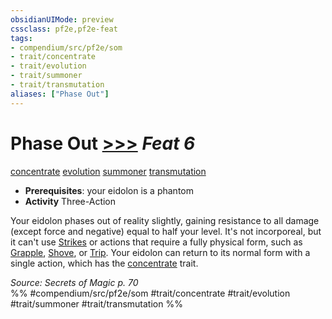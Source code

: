 ```yaml
---
obsidianUIMode: preview
cssclass: pf2e,pf2e-feat
tags:
- compendium/src/pf2e/som
- trait/concentrate
- trait/evolution
- trait/summoner
- trait/transmutation
aliases: ["Phase Out"]
---
```

# Phase Out  [>>>](../../Rules/core-rulebook/chapter-9-playing-the-game.md#Actions "Three-Action") *Feat 6*  
[concentrate](../../Rules/traits/concentrate.md)  [evolution](../../Rules/traits/evolution-som.md)  [summoner](../../Rules/traits/summoner-som.md)  [transmutation](../../Rules/traits/transmutation.md)  

- **Prerequisites**: your eidolon is a phantom
- **Activity** Three-Action

Your eidolon phases out of reality slightly, gaining resistance to all damage (except force and negative) equal to half your level. It's not incorporeal, but it can't use [Strikes](../../Rules/actions/strike.md) or actions that require a fully physical form, such as [Grapple](../../Rules/actions/grapple.md), [Shove](../../Rules/actions/shove.md), or [Trip](../../Rules/actions/trip.md). Your eidolon can return to its normal form with a single action, which has the [concentrate](../../Rules/traits/concentrate.md) trait.

*Source: Secrets of Magic p. 70*  
%% #compendium/src/pf2e/som #trait/concentrate #trait/evolution #trait/summoner #trait/transmutation %%